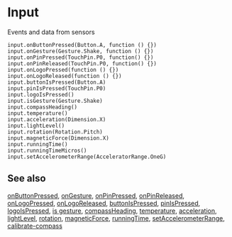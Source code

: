 # Input

Events and data from sensors

```cards
input.onButtonPressed(Button.A, function () {})
input.onGesture(Gesture.Shake, function () {})
input.onPinPressed(TouchPin.P0, function() {})
input.onPinReleased(TouchPin.P0, function() {})
input.onLogoPressed(function () {})
input.onLogoReleased(function () {})
input.buttonIsPressed(Button.A)
input.pinIsPressed(TouchPin.P0)
input.logoIsPressed()
input.isGesture(Gesture.Shake)
input.compassHeading()
input.temperature()
input.acceleration(Dimension.X)
input.lightLevel()
input.rotation(Rotation.Pitch)
input.magneticForce(Dimension.X)
input.runningTime()
input.runningTimeMicros()
input.setAccelerometerRange(AcceleratorRange.OneG)
```

## See also

[onButtonPressed](/reference/input/on-button-pressed), [onGesture](/reference/input/on-gesture),
[onPinPressed](/reference/input/on-pin-pressed), [onPinReleased](/reference/input/on-pin-released),
[onLogoPressed](/reference/input/on-logo-pressed), [onLogoReleased](/reference/input/on-logo-released),
[buttonIsPressed](/reference/input/button-is-pressed), [pinIsPressed](/reference/input/pin-is-pressed),
[logoIsPressed](/reference/input/logo-is-pressed), [is gesture](/reference/input/is-gesture),
[compassHeading](/reference/input/compass-heading), [temperature](/reference/input/temperature),
[acceleration](/reference/input/acceleration), [lightLevel](/reference/input/light-level),
[rotation](/reference/input/rotation), [magneticForce](/reference/input/magnetic-force),
[runningTime](/reference/input/running-time), [setAccelerometerRange](/reference/input/set-accelerometer-range),
[calibrate-compass](/reference/input/calibrate-compass)
